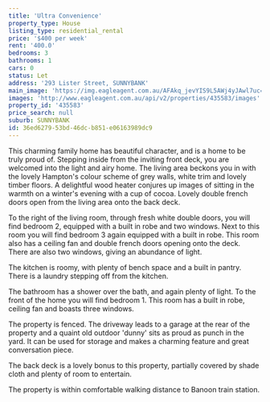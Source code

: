 ```yaml
---
title: 'Ultra Convenience'
property_type: House
listing_type: residential_rental
price: '$400 per week'
rent: '400.0'
bedrooms: 3
bathrooms: 1
cars: 0
status: Let
address: '293 Lister Street, SUNNYBANK'
main_image: 'https://img.eagleagent.com.au/AFAkq_jevYIS9L5AWj4yJAwl7uc=/1280x854/smart/https://s3-us-west-2.amazonaws.com/eagleagent-orig/images/6825848/426510694-image-M.jpg'
images: 'http://www.eagleagent.com.au/api/v2/properties/435583/images'
property_id: '435583'
price_search: null
suburb: SUNNYBANK
id: 36ed6279-53bd-46dc-b851-e06163989dc9
---
```

This charming family home has beautiful character, and is a home to be truly proud of. Stepping inside from the inviting front deck, you are welcomed into the light and airy home. The living area beckons you in with the lovely Hampton's colour scheme of grey walls, white trim and lovely timber floors. A delightful wood heater conjures up images of sitting in the warmth on a winter's evening with a cup of cocoa. Lovely double french doors open from the living area onto the back deck.

To the right of the living room, through fresh white double doors, you will find bedroom 2, equipped with a built in robe and two windows. Next to this room you will find bedroom 3 again equipped with a built in robe. This room also has a ceiling fan and double french doors opening onto the deck. There are also two windows, giving an abundance of light.

The kitchen is roomy, with plenty of bench space and a built in pantry. There is a laundry stepping off from the kitchen.

The bathroom has a shower over the bath, and again plenty of light. To the front of the home you will find bedroom 1. This room has a built in robe, ceiling fan and boasts three windows.

The property is fenced. The driveway leads to a garage at the rear of the property and a quaint old outdoor 'dunny' sits as proud as punch in the yard. It can be used for storage and makes a charming feature and great conversation piece.

The back deck is a lovely bonus to this property, partially covered by shade cloth and plenty of room to entertain.

The property is within comfortable walking distance to Banoon train station.